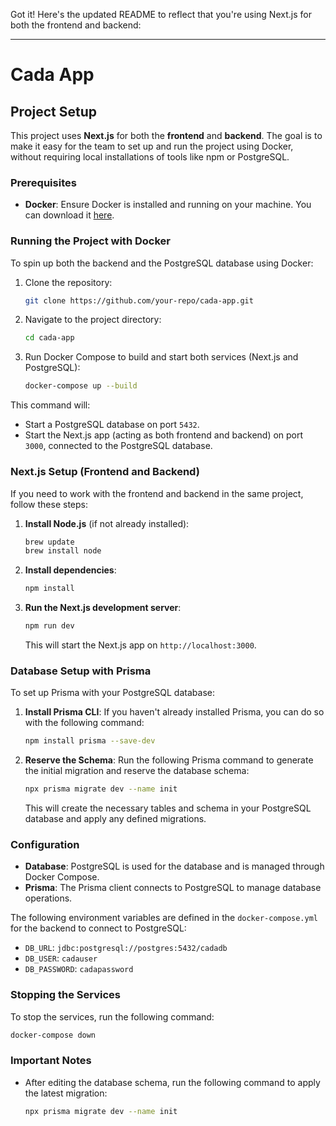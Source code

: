 Got it! Here's the updated README to reflect that you're using Next.js for both the frontend and backend:

---

# Cada App

## Project Setup

This project uses **Next.js** for both the **frontend** and **backend**. The goal is to make it easy for the team to set up and run the project using Docker, without requiring local installations of tools like npm or PostgreSQL.

### Prerequisites

- **Docker**: Ensure Docker is installed and running on your machine. You can download it [here](https://docs.docker.com/get-docker/).

### Running the Project with Docker

To spin up both the backend and the PostgreSQL database using Docker:

1. Clone the repository:
   ```bash
   git clone https://github.com/your-repo/cada-app.git
   ```

2. Navigate to the project directory:
   ```bash
   cd cada-app
   ```

3. Run Docker Compose to build and start both services (Next.js and PostgreSQL):
   ```bash
   docker-compose up --build
   ```

This command will:
- Start a PostgreSQL database on port `5432`.
- Start the Next.js app (acting as both frontend and backend) on port `3000`, connected to the PostgreSQL database.

### Next.js Setup (Frontend and Backend)

If you need to work with the frontend and backend in the same project, follow these steps:

1. **Install Node.js** (if not already installed):
   ```bash
   brew update
   brew install node
   ```

2. **Install dependencies**:
   ```bash
   npm install
   ```

3. **Run the Next.js development server**:
   ```bash
   npm run dev
   ```

   This will start the Next.js app on `http://localhost:3000`.

### Database Setup with Prisma

To set up Prisma with your PostgreSQL database:

1. **Install Prisma CLI**:
   If you haven't already installed Prisma, you can do so with the following command:
   ```bash
   npm install prisma --save-dev
   ```

2. **Reserve the Schema**:
   Run the following Prisma command to generate the initial migration and reserve the database schema:
   ```bash
   npx prisma migrate dev --name init
   ```

   This will create the necessary tables and schema in your PostgreSQL database and apply any defined migrations.

### Configuration

- **Database**: PostgreSQL is used for the database and is managed through Docker Compose.
- **Prisma**: The Prisma client connects to PostgreSQL to manage database operations.

The following environment variables are defined in the `docker-compose.yml` for the backend to connect to PostgreSQL:

- `DB_URL`: `jdbc:postgresql://postgres:5432/cadadb`
- `DB_USER`: `cadauser`
- `DB_PASSWORD`: `cadapassword`

### Stopping the Services

To stop the services, run the following command:

```bash
docker-compose down
```

### Important Notes

- After editing the database schema, run the following command to apply the latest migration:
  ```bash
  npx prisma migrate dev --name init
  ```